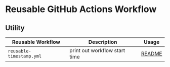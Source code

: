 # Reusable GitHub Actions Workflow

## Utility
| Reusable Workflow | Description | Usage |
| --------------- | --------------- | --------------- |
| `reusable-timestamp.yml` | print out workflow start time | [README](docs/utility/readme-reusable-lint-go-workflow.md) |
